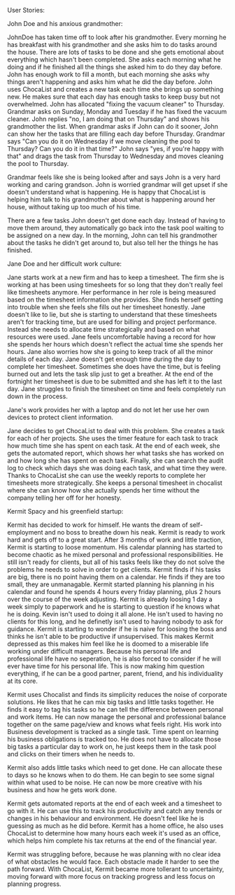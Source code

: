 User Stories:

John Doe and his anxious grandmother: 

JohnDoe has taken time off to look after his grandmother. Every morning he has breakfast with his grandmother and she asks him to do tasks around the house.
There are lots of tasks to be done and she gets emotional about everything which hasn't been completed. She asks each morning what he doing and if he finished
all the things she asked him to do they day before. John has enough work to fill a month, but each morning she asks why things aren't happening and 
asks him what he did the day before.
John uses ChocaList and creates a new task each time she brings up something new. He makes sure that each day has enough tasks to keep busy but not overwhelmed.
John has allocated "fixing the vacuum cleaner" to Thursday. Grandmar asks on Sunday, Monday and Tuesday if he has fixed the vacuum cleaner. John replies
"no, I am doing that on Thursday" and shows his grandmother the list. When grandmar asks if John can do it sooner, John can show her the tasks that are filling
each day before Thursday. Grandmar says "Can you do it on Wednesday if we move cleaning the pool to Thursday? Can you do it in that time?" John says "yes, 
if you're happy with that" and drags the task from Thursday to Wednesday and moves cleaning the pool to Thursday.

Grandmar feels like she is being looked after and says John is a very hard working and caring grandson. 
John is worried grandmar will get upset if she doesn't understand what is happening. He is happy that ChocaList is helping him talk to his grandmother about
what is happening around her house, without taking up too much of his time.

There are a few tasks John doesn't get done each day. Instead of having to move them around, they automatically go back into the task pool waiting to be assigned on a new day.
In the morning, John can tell his grandmother about the tasks he didn't get around to, but also tell her the things he has finished.



Jane Doe and her difficult work culture:

Jane starts work at a new firm and has to keep a timesheet. The firm she is working at has been using timesheets for so long that they don't really feel
like timesheets anymore. Her performance in her role is being measured based on the timesheet information she provides. She finds herself getting into trouble
when she feels she fills out her timesheet honestly. Jane doesn't like to lie, but she is starting to understand that these timesheets aren't for 
tracking time, but are used for billing and project performance. Instead she needs to allocate time strategically and based on what resources were used.
Jane feels uncomfortable having a record for how she spends her hours which doesn't reflect the actual time she spends her hours. Jane also worries how
she is going to keep track of all the minor details of each day.
Jane doesn't get enough time during the day to complete her timesheet. Sometimes she does have the time, but is feeling burned out and lets the task slip
just to get a breather. At the end of the fortnight her timesheet is due to be submitted and she has left it to the last day. Jane struggles to finish the
timesheet on time and feels completely run down in the process.

Jane's work provides her with a laptop and do not let her use her own devices to protect client information.

Jane decides to get ChocaList to deal with this problem. She creates a task for each of her projects. She uses the timer feature for each task to track how much time
she has spent on each task. At the end of each week, she gets the automated report, which shows her what tasks she has worked on and how long she has spent on each 
task. Finally, she can search the audit log to check which days she was doing each task, and what time they were.
Thanks to ChocaList she can use the weekly reports to complete her timesheets more strategically. She keeps a personal timesheet in chocalist where she can 
know how she actually spends her time without the company telling her off for her honesty.



Kermit Spacy and his greenfield startup:

Kermit has decided to work for himself. He wants the dream of self-employment and no boss to breathe down his neak. Kermit is ready to work hard and gets off to
a great start. After 3 months of work and little traction, Kermit is starting to loose momentum. His calendar planning has started to become chaotic as he 
mixed personal and professional responsibilities. He still isn't ready for clients, but all of his tasks feels like they do not solve the problems he needs to 
solve in order to get clients.
Kermit finds if his tasks are big, there is no point having them on a calendar. He finds if they are too small, they are unmanagable. Kermit started planning his 
planning in his calendar and found he spends 4 hours every friday planning, plus 2 hours over the course of the week adjusting. Kermit is already loosing 1 day a 
week simply to paperwork and he is starting to question if he knows what he is doing. Kevin isn't used to doing it all alone. He isn't used to having no clients 
for this long, and he definetly isn't used to having nobody to ask for guidance. Kermit is starting to wonder if he is naive for loosing the boss and thinks
he isn't able to be productive if unsupervised. This makes Kermit depressed as this makes him feel like he is doomed to a miserable life working under difficult managers.
Because his personal life and professional life have no seperation, he is also forced to consider if he will ever have time for his personal life.
This is now making him question everything, if he can be a good partner, parent, friend, and his individuality at its core.

Kermit uses Chocalist and finds its simplicity reduces the noise of corporate solutions. He likes that he can mix big tasks and little tasks together.
He finds it easy to tag his tasks so he can tell the difference between personal and work items. He can now manage the personal and professional balance together on the 
same page/view and knows what feels right. His work into Business development is tracked as a single task. Time spent on learning his business obligations 
is tracked too. He does not have to allocate those big tasks a particular day to work on, he just keeps them in the task pool and clicks on their timers when he needs to.

Kermit also adds little tasks which need to get done. He can allocate these to days so he knows when to do them. He can begin to see some 
signal within what used to be noise. He can now be more creative with his business and how he gets work done.

Kermit gets automated reports at the end of each week and a timesheet to go with it. He can use this to track his productivity and catch any trends or changes in his
behaviour and environment. He doesn't feel like he is guessing as much as he did before. Kermit has a home office, he also uses ChocaList to determine how many hours 
each week it's used as an office, which helps him complete his tax returns at the end of the financial year.

Kermit was struggling before, because he was planning with no clear idea of what obstacles he would face. Each obstacle made it harder to see the path forward.
With ChocaList, Kermit became more tollerant to uncertainty, moving forward with more focus on tracking progress and less focus on planning progress.
